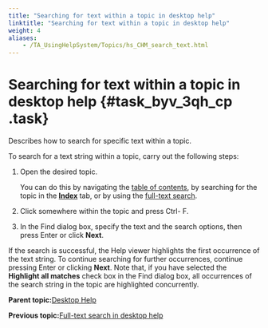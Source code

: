 ```yaml
--- 
title: "Searching for text within a topic in desktop help"
linktitle: "Searching for text within a topic in desktop help"
weight: 4
aliases: 
    - /TA_UsingHelpSystem/Topics/hs_CHM_search_text.html
---
```

# Searching for text within a topic in desktop help {#task_byv_3qh_cp .task}

Describes how to search for specific text within a topic.

To search for a text string within a topic, carry out the following steps:

1.  Open the desired topic.

    You can do this by navigating the [table of contents](hs_CHM_search.html), by searching for the topic in the [**Index**](hs_CHM_search.html) tab, or by using the [full-text search](hs_CHM_full_text_search.html).

2.  Click somewhere within the topic and press Ctrl- F.

3.  In the Find dialog box, specify the text and the search options, then press Enter or click **Next**.


If the search is successful, the Help viewer highlights the first occurrence of the text string. To continue searching for further occurrences, continue pressing Enter or clicking **Next**. Note that, if you have selected the **Highlight all matches** check box in the Find dialog box, all occurrences of the search string in the topic are highlighted concurrently.

**Parent topic:**[Desktop Help](../../TA_UsingHelpSystem/Topics/hs_CHM.html)

**Previous topic:**[Full-text search in desktop help](../../TA_UsingHelpSystem/Topics/hs_CHM_full_text_search.html)


